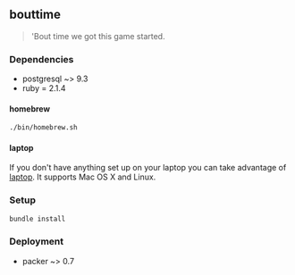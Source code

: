 ## bouttime

> 'Bout time we got this game started.

### Dependencies

* postgresql ~> 9.3
* ruby = 2.1.4

#### homebrew

```bash
./bin/homebrew.sh
```

#### laptop

If you don't have anything set up on your laptop you can take advantage of [laptop](https://github.com/wiserstudios/laptop). It supports Mac OS X and Linux.

### Setup

```bash
bundle install
```

### Deployment

* packer ~> 0.7
